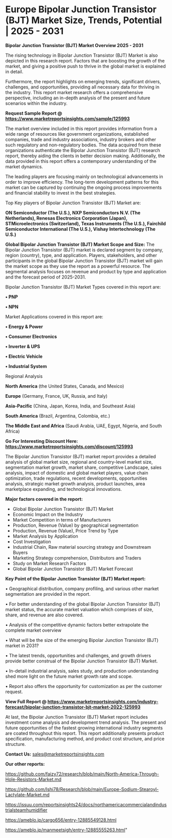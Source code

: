 # Europe Bipolar Junction Transistor (BJT) Market Size, Trends, Potential | 2025 - 2031

<Strong> Bipolar Junction Transistor (BJT) Market Overview 2025 - 2031</strong>

The rising technology in Bipolar Junction Transistor (BJT) Market is also depicted in this research report. Factors that are boosting the growth of the market, and giving a positive push to thrive in the global market is explained in detail.

Furthermore, the report highlights on emerging trends, significant drivers, challenges, and opportunities, providing all necessary data for thriving in the industry. This report market research offers a comprehensive perspective, including an in-depth analysis of the present and future scenarios within the industry.

<strong>Request Sample Report @ <a href=https://www.marketreportsinsights.com/sample/125993>https://www.marketreportsinsights.com/sample/125993</a></strong>

The market overview included in this report provides information from a wide range of resources like government organizations, established companies, trade and industry associations, industry brokers and other such regulatory and non-regulatory bodies. The data acquired from these organizations authenticate the Bipolar Junction Transistor (BJT) research report, thereby aiding the clients in better decision making. Additionally, the data provided in this report offers a contemporary understanding of the market dynamics.

The leading players are focusing mainly on technological advancements in order to improve efficiency. The long-term development patterns for this market can be captured by continuing the ongoing process improvements and financial stability to invest in the best strategies.

Top Key players of Bipolar Junction Transistor (BJT) Market are:

<strong>ON Semiconductor (The U.S.), NXP Semiconductors N.V. (The Netherlands), Renesas Electronics Corporation (Japan), STMicroelectronics (Switzerland), Texas Instruments (The U.S.), Fairchild Semiconductor International (The U.S.), Vishay Intertechnology (The U.S.)</strong>

<strong><b>Global Bipolar Junction Transistor (BJT) Market Scope and Size:</b></strong>
The Bipolar Junction Transistor (BJT) market is declared segment by company, region (country), type, and application. Players, stakeholders, and other participants in the global Bipolar Junction Transistor (BJT) market will gain the market scope as they use the report as a powerful resource. The segmental analysis focuses on revenue and product by type and application and the forecast period of 2025-2031.

Bipolar Junction Transistor (BJT) Market Types covered in this report are:

<strong>• PNP

• NPN</strong>

Market Applications covered in this report are:

<strong>• Energy & Power

• Consumer Electronics

• Inverter & UPS

• Electric Vehicle

• Industrial System</strong> 

Regional Analysis

<strong>North America</strong> (the United States, Canada, and Mexico)

<strong>Europe</strong> (Germany, France, UK, Russia, and Italy)

<strong>Asia-Pacific</strong> (China, Japan, Korea, India, and Southeast Asia)

<strong>South America</strong> (Brazil, Argentina, Colombia, etc.)

<strong>The Middle East and Africa</strong> (Saudi Arabia, UAE, Egypt, Nigeria, and South Africa)

<strong>Go For Interesting Discount Here: <a href=https://www.marketreportsinsights.com/discount/125993>https://www.marketreportsinsights.com/discount/125993</a></strong>

The Bipolar Junction Transistor (BJT) market report provides a detailed analysis of global market size, regional and country-level market size, segmentation market growth, market share, competitive Landscape, sales analysis, impact of domestic and global market players, value chain optimization, trade regulations, recent developments, opportunities analysis, strategic market growth analysis, product launches, area marketplace expanding, and technological innovations.

<strong><b>Major factors covered in the report:</b></strong>
<ul>
  <li>Global Bipolar Junction Transistor (BJT) Market </li>
  <li>Economic Impact on the Industry</li>
  <li>Market Competition in terms of Manufacturers</li>
  <li>Production, Revenue (Value) by geographical segmentation</li>
  <li>Production, Revenue (Value), Price Trend by Type</li>
  <li>Market Analysis by Application</li>
  <li>Cost Investigation</li>
  <li>Industrial Chain, Raw material sourcing strategy and Downstream Buyers</li>
  <li>Marketing Strategy comprehension, Distributors and Traders</li>
  <li>Study on Market Research Factors</li>
  <li>Global Bipolar Junction Transistor (BJT) Market Forecast</li>
</ul>

<strong><b>Key Point of the Bipolar Junction Transistor (BJT) Market report:</b></strong>

• Geographical distribution, company profiling, and various other market segmentation are provided in the report.

• For better understanding of the global Bipolar Junction Transistor (BJT) market status, the accurate market valuation which comprises of size, share, and revenue are also covered.

• Analysis of the competitive dynamic factors better extrapolate the complete market overview

• What will be the size of the emerging Bipolar Junction Transistor (BJT) market in 2031?

• The latest trends, opportunities and challenges, and growth drivers provide better construal of the Bipolar Junction Transistor (BJT) Market.

• In-detail industrial analysis, sales study, and production understanding shed more light on the future market growth rate and scope.

• Report also offers the opportunity for customization as per the customer request.

<strong><b>View Full Report @ <a href=https://www.marketreportsinsights.com/industry-forecast/bipolar-junction-transistor-bjt-market-2022-125993>https://www.marketreportsinsights.com/industry-forecast/bipolar-junction-transistor-bjt-market-2022-125993</a></b></strong>


At last, the Bipolar Junction Transistor (BJT) Market report includes investment come analysis and development trend analysis. The present and future opportunities of the fastest growing international industry segments are coated throughout this report. This report additionally presents product specification, manufacturing method, and product cost structure, and price structure.

<strong>Contact Us:</strong>
sales@marketreportsinsights.com

<strong>Our other reports:</strong>

<a href=https://github.com/faizy72/research/blob/main/North-America-Through-Hole-Resistors-Market.md>https://github.com/faizy72/research/blob/main/North-America-Through-Hole-Resistors-Market.md</a>

<a href=https://github.com/Ishi78/Research/blob/main/Europe-Sodium-Stearoyl-Lactylate-Market.md>https://github.com/Ishi78/Research/blob/main/Europe-Sodium-Stearoyl-Lactylate-Market.md</a>

<a href=https://issuu.com/reportsinsights24/docs/northamericacommercialandindustrialsteamhumidifier>https://issuu.com/reportsinsights24/docs/northamericacommercialandindustrialsteamhumidifier</a>

<a href=https://ameblo.jp/cargo656/entry-12885549128.html>https://ameblo.jp/cargo656/entry-12885549128.html</a>

<a href=https://ameblo.jp/manmeetsigh/entry-12885555263.html>https://ameblo.jp/manmeetsigh/entry-12885555263.html</a>"

